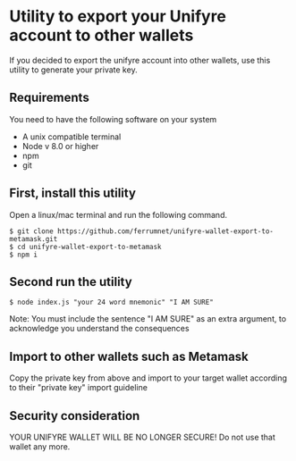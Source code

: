 # Utility to export your Unifyre account to other wallets

If you decided to export the unifyre account into other wallets, use this utility to generate your private key.


## Requirements

You need to have the following software on your system

- A unix compatible terminal
- Node v 8.0 or higher
- npm
- git

## First, install this utility

Open a linux/mac terminal and run the following command.

```
$ git clone https://github.com/ferrumnet/unifyre-wallet-export-to-metamask.git
$ cd unifyre-wallet-export-to-metamask
$ npm i
```

## Second run the utility

```
$ node index.js "your 24 word mnemonic" "I AM SURE"
```

 Note: You must include the sentence "I AM SURE" as an extra argument, to acknowledge you understand the consequences


## Import to other wallets such as Metamask

Copy the private key from above and import to your target wallet according to their "private key" import guideline

## Security consideration

YOUR UNIFYRE WALLET WILL BE NO LONGER SECURE! Do not use that wallet any more.
